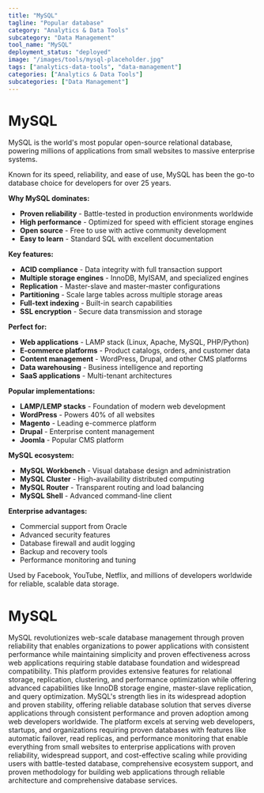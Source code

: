 ```yaml
---
title: "MySQL"
tagline: "Popular database"
category: "Analytics & Data Tools"
subcategory: "Data Management"
tool_name: "MySQL"
deployment_status: "deployed"
image: "/images/tools/mysql-placeholder.jpg"
tags: ["analytics-data-tools", "data-management"]
categories: ["Analytics & Data Tools"]
subcategories: ["Data Management"]
---
```


# MySQL

MySQL is the world's most popular open-source relational database, powering millions of applications from small websites to massive enterprise systems.

Known for its speed, reliability, and ease of use, MySQL has been the go-to database choice for developers for over 25 years.

**Why MySQL dominates:**
- **Proven reliability** - Battle-tested in production environments worldwide
- **High performance** - Optimized for speed with efficient storage engines
- **Open source** - Free to use with active community development
- **Easy to learn** - Standard SQL with excellent documentation

**Key features:**
- **ACID compliance** - Data integrity with full transaction support
- **Multiple storage engines** - InnoDB, MyISAM, and specialized engines
- **Replication** - Master-slave and master-master configurations
- **Partitioning** - Scale large tables across multiple storage areas
- **Full-text indexing** - Built-in search capabilities
- **SSL encryption** - Secure data transmission and storage

**Perfect for:**
- **Web applications** - LAMP stack (Linux, Apache, MySQL, PHP/Python)
- **E-commerce platforms** - Product catalogs, orders, and customer data
- **Content management** - WordPress, Drupal, and other CMS platforms
- **Data warehousing** - Business intelligence and reporting
- **SaaS applications** - Multi-tenant architectures

**Popular implementations:**
- **LAMP/LEMP stacks** - Foundation of modern web development
- **WordPress** - Powers 40% of all websites
- **Magento** - Leading e-commerce platform
- **Drupal** - Enterprise content management
- **Joomla** - Popular CMS platform

**MySQL ecosystem:**
- **MySQL Workbench** - Visual database design and administration
- **MySQL Cluster** - High-availability distributed computing
- **MySQL Router** - Transparent routing and load balancing
- **MySQL Shell** - Advanced command-line client

**Enterprise advantages:**
- Commercial support from Oracle
- Advanced security features
- Database firewall and audit logging
- Backup and recovery tools
- Performance monitoring and tuning

Used by Facebook, YouTube, Netflix, and millions of developers worldwide for reliable, scalable data storage.

# MySQL

MySQL revolutionizes web-scale database management through proven reliability that enables organizations to power applications with consistent performance while maintaining simplicity and proven effectiveness across web applications requiring stable database foundation and widespread compatibility. This platform provides extensive features for relational storage, replication, clustering, and performance optimization while offering advanced capabilities like InnoDB storage engine, master-slave replication, and query optimization. MySQL's strength lies in its widespread adoption and proven stability, offering reliable database solution that serves diverse applications through consistent performance and proven adoption among web developers worldwide. The platform excels at serving web developers, startups, and organizations requiring proven databases with features like automatic failover, read replicas, and performance monitoring that enable everything from small websites to enterprise applications with proven reliability, widespread support, and cost-effective scaling while providing users with battle-tested database, comprehensive ecosystem support, and proven methodology for building web applications through reliable architecture and comprehensive database services.
